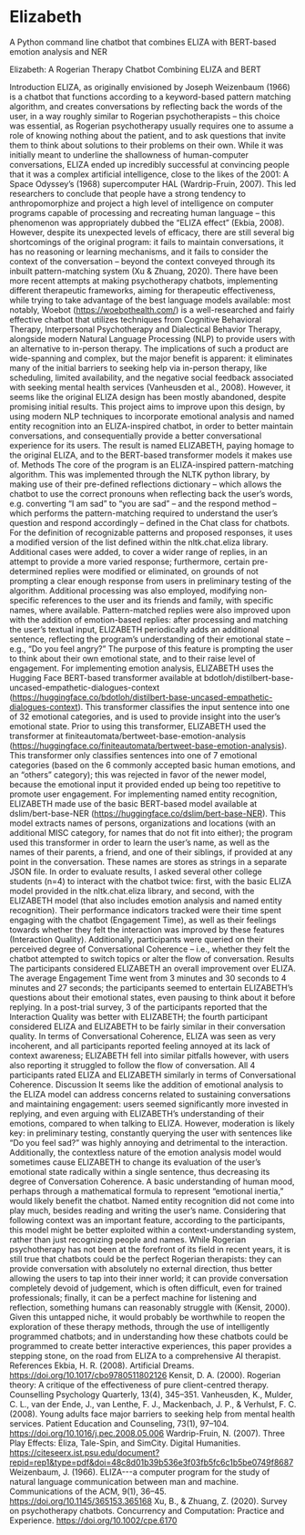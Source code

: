 # Elizabeth
A Python command line chatbot that combines ELIZA with BERT-based emotion analysis and NER


Elizabeth: A Rogerian Therapy Chatbot Combining ELIZA and BERT

Introduction
ELIZA, as originally envisioned by Joseph Weizenbaum (1966) is a chatbot that functions according to a keyword-based pattern matching algorithm, and creates conversations by reflecting back the words of the user, in a way roughly similar to Rogerian psychotherapists – this choice was essential, as Rogerian psychotherapy usually requires one to assume a role of knowing nothing about the patient, and to ask questions that invite them to think about solutions to their problems on their own. While it was initially meant to underline the shallowness of human-computer conversations, ELIZA ended up incredibly successful at convincing people that it was a complex artificial intelligence, close to the likes of the 2001: A Space Odyssey’s (1968) supercomputer HAL (Wardrip-Fruin, 2007). This led researchers to conclude that people have a strong tendency to anthropomorphize and project a high level of intelligence on computer programs capable of processing and recreating human language – this phenomenon was appropriately dubbed the “ELIZA effect” (Ekbia, 2008). 
However, despite its unexpected levels of efficacy, there are still several big shortcomings of the original program: it fails to maintain conversations, it has no reasoning or learning mechanisms, and it fails to consider the context of the conversation – beyond the context conveyed through its inbuilt pattern-matching system (Xu & Zhuang, 2020). There have been more recent attempts at making psychotherapy chatbots, implementing different therapeutic frameworks, aiming for therapeutic effectiveness, while trying to take advantage of the best language models available: most notably, Woebot (https://woebothealth.com/) is a well-researched and fairly effective chatbot that utilizes techniques from Cognitive Behavioral Therapy, Interpersonal Psychotherapy and Dialectical Behavior Therapy, alongside modern Natural Language Processing (NLP) to provide users with an alternative to in-person therapy. The implications of such a product are wide-spanning and complex, but the major benefit is apparent: it eliminates many of the initial barriers to seeking help via in-person therapy, like scheduling, limited availability, and the negative social feedback associated with seeking mental health services (Vanheusden et al., 2008).
However, it seems like the original ELIZA design has been mostly abandoned, despite promising initial results. This project aims to improve upon this design, by using modern NLP techniques to incorporate emotional analysis and named entity recognition into an ELIZA-inspired chatbot, in order to better maintain conversations, and consequentially provide a better conversational experience for its users. The result is named ELIZABETH, paying homage to the original ELIZA, and to the BERT-based transformer models it makes use of.
Methods
The core of the program is an ELIZA-inspired pattern-matching algorithm. This was implemented through the NLTK python library, by making use of their pre-defined reflections dictionary – which allows the chatbot to use the correct pronouns when reflecting back the user’s words, e.g. converting “I am sad” to “you are sad” – and the respond method – which performs the pattern-matching required to understand the user’s question and respond accordingly – defined in the Chat class for chatbots. For the definition of recognizable patterns and proposed responses, it uses a modified version of the list defined within the nltk.chat.eliza library. Additional cases were added, to cover a wider range of replies, in an attempt to provide a more varied response; furthermore, certain pre-determined replies were modified or eliminated, on grounds of not prompting a clear enough response from users in preliminary testing of the algorithm. Additional processing was also employed, modifying non-specific references to the user and its friends and family, with specific names, where available. Pattern-matched replies were also improved upon with the addition of emotion-based replies: after processing and matching the user’s textual input, ELIZABETH periodically adds an additional sentence, reflecting the program’s understanding of their emotional state – e.g., “Do you feel angry?” The purpose of this feature is prompting the user to think about their own emotional state, and to their raise level of engagement.
For implementing emotion analysis, ELIZABETH uses the Hugging Face BERT-based transformer available at bdotloh/distilbert-base-uncased-empathetic-dialogues-context (https://huggingface.co/bdotloh/distilbert-base-uncased-empathetic-dialogues-context). This transformer classifies the input sentence into one of 32 emotional categories, and is used to provide insight into the user’s emotional state. Prior to using this transformer, ELIZABETH used the transformer at finiteautomata/bertweet-base-emotion-analysis (https://huggingface.co/finiteautomata/bertweet-base-emotion-analysis). This transformer only classifies sentences into one of 7 emotional categories (based on the 6 commonly accepted basic human emotions, and an “others” category); this was rejected in favor of the newer model, because the emotional input it provided ended up being too repetitive to promote user engagement.
For implementing named entity recognition, ELIZABETH made use of the basic BERT-based model available at dslim/bert-base-NER (https://huggingface.co/dslim/bert-base-NER). This model extracts names of persons, organizations and locations (with an additional MISC category, for names that do not fit into either); the program used this transformer in order to learn the user’s name, as well as the names of their parents, a friend, and one of their siblings, if provided at any point in the conversation. These names are stores as strings in a separate JSON file.
In order to evaluate results, I asked several other college students (n=4) to interact with the chatbot twice: first, with the basic ELIZA model provided in the nltk.chat.eliza library, and second, with the ELIZABETH model (that also includes emotion analysis and named entity recognition). Their performance indicators tracked were their time spent engaging with the chatbot (Engagement Time), as well as their feelings towards whether they felt the interaction was improved by these features (Interaction Quality). Additionally, participants were queried on their perceived degree of Conversational Coherence – i.e., whether they felt the chatbot attempted to switch topics or alter the flow of conversation. 
Results
The participants considered ELIZABETH an overall improvement over ELIZA. The average Engagement Time went from 3 minutes and 30 seconds to 4 minutes and 27 seconds; the participants seemed to entertain ELIZABETH’s questions about their emotional states, even pausing to think about it before replying. In a post-trial survey, 3 of the participants reported that the Interaction Quality was better with ELIZABETH; the fourth participant considered ELIZA and ELIZABETH to be fairly similar in their conversation quality. In terms of Conversational Coherence, ELIZA was seen as very incoherent, and all participants reported feeling annoyed at its lack of context awareness; ELIZABETH fell into similar pitfalls however, with users also reporting it struggled to follow the flow of conversation. All 4 participants rated ELIZA and ELIZABETH similarly in terms of Conversational Coherence.
Discussion
It seems like the addition of emotional analysis to the ELIZA model can address concerns related to sustaining conversations and maintaining engagement: users seemed significantly more invested in replying, and even arguing with ELIZABETH’s understanding of their emotions, compared to when talking to ELIZA. However, moderation is likely key: in preliminary testing, constantly querying the user with sentences like “Do you feel sad?” was highly annoying and detrimental to the interaction. Additionally, the contextless nature of the emotion analysis model would sometimes cause ELIZABETH to change its evaluation of the user’s emotional state radically within a single sentence, thus decreasing its degree of Conversation Coherence. A basic understanding of human mood, perhaps through a mathematical formula to represent “emotional inertia,” would likely benefit the chatbot. 
Named entity recognition did not come into play much, besides reading and writing the user’s name. Considering that following context was an important feature, according to the participants, this model might be better exploited within a context-understanding system, rather than just recognizing people and names.
While Rogerian psychotherapy has not been at the forefront of its field in recent years, it is still true that chatbots could be the perfect Rogerian therapists: they can provide conversation with absolutely no external direction, thus better allowing the users to tap into their inner world; it can provide conversation completely devoid of judgement, which is often difficult, even for trained professionals; finally, it can be a perfect machine for listening and reflection, something humans can reasonably struggle with (Kensit, 2000). Given this untapped niche, it would probably be worthwhile to reopen the exploration of these therapy methods, through the use of intelligently programmed chatbots; and in understanding how these chatbots could be programmed to create better interactive experiences, this paper provides a stepping stone, on the road from ELIZA to a comprehensive AI therapist.
 
References
Ekbia, H. R. (2008). Artificial Dreams. https://doi.org/10.1017/cbo9780511802126
Kensit, D. A. (2000). Rogerian theory: A critique of the effectiveness of pure client-centred therapy. Counselling Psychology Quarterly, 13(4), 345–351.
Vanheusden, K., Mulder, C. L., van der Ende, J., van Lenthe, F. J., Mackenbach, J. P., & Verhulst, F. C. (2008). Young adults face major barriers to seeking help from mental health services. Patient Education and Counseling, 73(1), 97–104. https://doi.org/10.1016/j.pec.2008.05.006
Wardrip-Fruin, N. (2007). Three Play Effects: Eliza, Tale-Spin, and SimCity. Digital Humanities. https://citeseerx.ist.psu.edu/document?repid=rep1&type=pdf&doi=48c8d01b39b536e3f03fb5fc6c1b5be0749f8687
Weizenbaum, J. (1966). ELIZA---a computer program for the study of natural language communication between man and machine. Communications of the ACM, 9(1), 36–45. https://doi.org/10.1145/365153.365168
Xu, B., & Zhuang, Z. (2020). Survey on psychotherapy chatbots. Concurrency and Computation: Practice and Experience. https://doi.org/10.1002/cpe.6170

